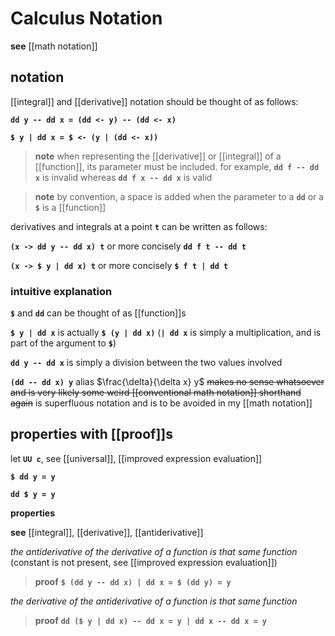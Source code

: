 # Calculus Notation

**see** [[math notation]]

## notation

[[integral]] and [[derivative]] notation should be thought of as follows:

**`dd y -- dd x = (dd <- y) -- (dd <- x)`**

**`$ y | dd x = $ <- (y | (dd <- x))`**

> **note** when representing the [[derivative]] or [[integral]] of a [[function]], its parameter must be included. for example, **`dd f -- dd x`** is invalid whereas **`dd f x -- dd x`** is valid

> **note** by convention, a space is added when the parameter to a **`dd`** or a **`$`** is a [[function]]

derivatives and integrals at a point **`t`** can be written as follows:

**`(x -> dd y -- dd x) t`** or more concisely **`dd f t -- dd t`**

**`(x -> $ y | dd x) t`** or more concisely **`$ f t | dd t`**

### intuitive explanation

**`$`** and **`dd`** can be thought of as [[function]]s

**`$ y | dd x`** is actually **`$ (y | dd x)`** (**`| dd x`** is simply a multiplication, and is part of the argument to **`$`**)

**`dd y -- dd x`** is simply a division between the two values involved

**`(dd -- dd x) y`** alias $\frac{\delta}{\delta x} y$ ~~makes no sense whatsoever and is very likely some weird [[conventional math notation]] shorthand again~~ is superfluous notation and is to be avoided in my [[math notation]]

## properties with [[proof]]s

let **`UU c`**, see [[universal]], [[improved expression evaluation]]

**`$ dd y = y`**

**`dd $ y = y`**

**properties**

**see** [[integral]], [[derivative]], [[antiderivative]]

_the antiderivative of the derivative of a function is that same function_ (constant is not present, see [[improved expression evaluation]])

> **proof** **`$ (dd y -- dd x) | dd x = $ (dd y) = y`**

_the derivative of the antiderivative of a function is that same function_

> **proof** **`dd ($ y | dd x) -- dd x = y | dd x -- dd x = y`**
